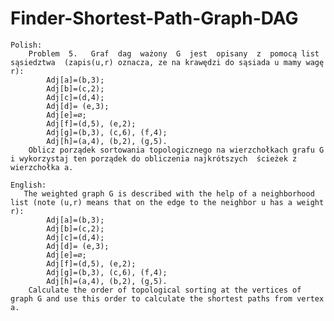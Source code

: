# Finder-Shortest-Path-Graph-DAG
    Polish:
        Problem  5.   Graf  dag  ważony  G  jest  opisany  z  pomocą list  sąsiedztwa  (zapis(u,r) oznacza, ze na krawędzi do sąsiada u mamy wagę r):
            Adj[a]=(b,3);
            Adj[b]=(c,2);
            Adj[c]=(d,4);
            Adj[d]= (e,3);
            Adj[e]=∅;
            Adj[f]=(d,5), (e,2);
            Adj[g]=(b,3), (c,6), (f,4);
            Adj[h]=(a,4), (b,2), (g,5).
        Oblicz porządek sortowania topologicznego na wierzchołkach grafu G i wykorzystaj ten porządek do obliczenia najkrótszych  ścieżek z wierzchołka a.
    
    English:
       The weighted graph G is described with the help of a neighborhood list (note (u,r) means that on the edge to the neighbor u has a weight r):
            Adj[a]=(b,3);
            Adj[b]=(c,2);
            Adj[c]=(d,4);
            Adj[d]= (e,3);
            Adj[e]=∅;
            Adj[f]=(d,5), (e,2);
            Adj[g]=(b,3), (c,6), (f,4);
            Adj[h]=(a,4), (b,2), (g,5).
        Calculate the order of topological sorting at the vertices of graph G and use this order to calculate the shortest paths from vertex a.
